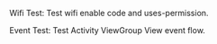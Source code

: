 Wifi Test:
Test wifi enable code and uses-permission.

Event Test:
Test Activity ViewGroup View event flow.
